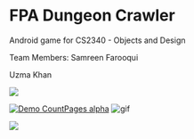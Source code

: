 # FPA Dungeon Crawler
Android game for CS2340 - Objects and Design

Team Members:
Samreen Farooqui 

Uzma Khan 

![](abcgif.gif)

[![Demo CountPages alpha](https://i.imgur.com/W45VGmW.gif)](https://i.imgur.com/W45VGmW.gif)
![gif](https://i.imgur.com/W45VGmW.gif)

![](https://i.imgur.com/W45VGmW.gif)
